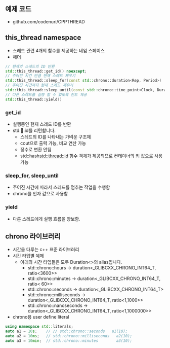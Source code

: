 ## 예제 코드
* github.com/codenuri/CPPTHREAD 

## this_thread namespace 
* 스레드 관련 4개의 함수를 제공하는 네임 스페이스
* <thread> 헤더
```c++
// 현재의 스레드의 ID 반환
std::this_thread::get_id() noexcept;
// 주어진 시간 만큼 현재 스레드 재우기
std::this_thread::sleep_for(const std::chrono::duration<Rep, Period>)
// 주어진 시간까지 현재 스레드 재우기
std::this_thread::sleep_until(const std::chrono::time_point<Clock, Duration>)
// 다른 스레드를 실행 할 수 있도록 힌트 제공
std::this_thread::yield()
```
### get_id
* 실행중인 현재 스레드 ID를 반환
* std::thread::id를 리턴합니다. 
  * 스레드의 ID를 나타내는 가벼운 구조체
  * cout으로 출력 가능, 비교 연산 가능
  * 정수로 변환 안됨
  * std::hash<std::thread::id> 함수 객체가 제공되므로 컨테이너의 키 값으로 사용 가능

### sleep_for, sleep_until
* 주어진 시간에 따라서 스레드를 멈추는 작업을 수행함
* chrono를 인자 값으로 사용함

### yield
* 다른 스레드에게 실행 흐름을 양보함.

## chrono 라이브러리
* 시간을 다루는 c++ 표준 라이브러리 
* 시간 타입별 예제
  * 아래의 시간 타입들은 모두 Duration<>의 alias입니다.
    * std::chrono::hours -> duration<_GLIBCXX_CHRONO_INT64_T, ratio<3600>>
    * std::chrono::minutes -> duration<_GLIBCXX_CHRONO_INT64_T, ratio< 60>>
    * std::chrono::seconds -> duration<_GLIBCXX_CHRONO_INT64_T>
    * std::chrono::milliseconds -> duration<_GLIBCXX_CHRONO_INT64_T, ratio<1,1000>>
    * std::chrono::nanoseconds -> duration<_GLIBCXX_CHRONO_INT64_T, ratio<1,1000000>>
* chrono용 user define literal
```c++
using namespace std::literals;
auto a1 = 10s;    // // std::chrono::seconds   a1(10);
auto a2 = 10ms;   // std::chrono::milliseconds   a2(10);
auto a3 = 10min;  // std::chrono::minutes        a3(10);
```